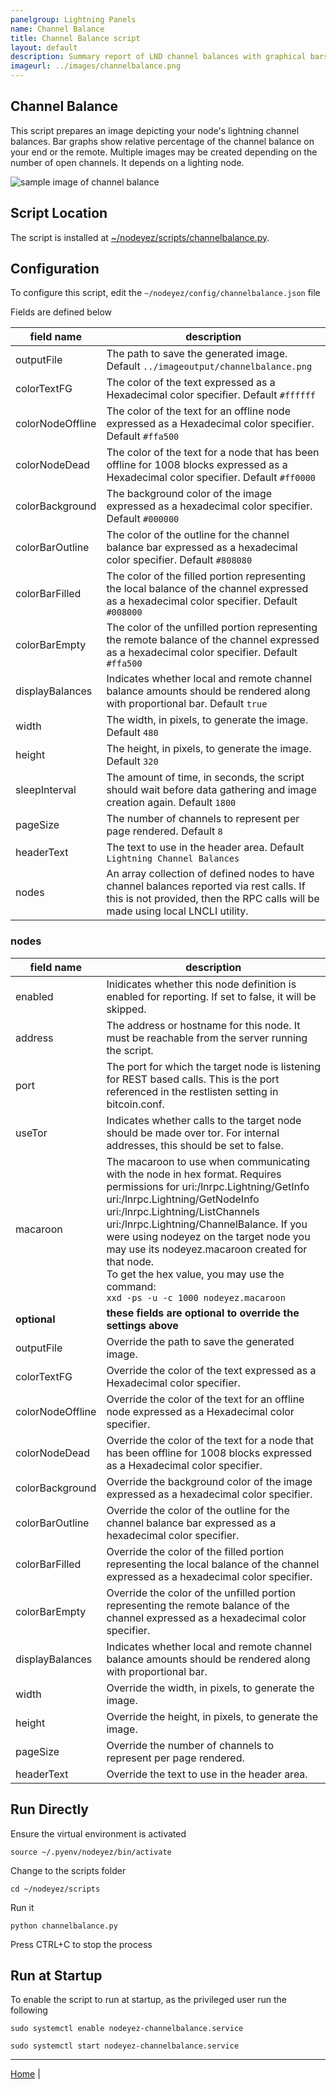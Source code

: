 ```yaml
---
panelgroup: Lightning Panels
name: Channel Balance
title: Channel Balance script
layout: default
description: Summary report of LND channel balances with graphical bars showing relative percentage of channel balance on local or remote
imageurl: ../images/channelbalance.png
---
```


## Channel Balance

This script prepares an image depicting your node's lightning channel balances.
Bar graphs show relative percentage of the channel balance on your end or the
remote. Multiple images may be created depending on the number of open channels.
It depends on a lighting node.

![sample image of channel balance](../images/channelbalance.png)

## Script Location

The script is installed at 
[~/nodeyez/scripts/channelbalance.py](../scripts/channelbalance.py).

## Configuration

To configure this script, edit the `~/nodeyez/config/channelbalance.json` file

Fields are defined below

| field name | description |
| --- | --- |
| outputFile | The path to save the generated image. Default `../imageoutput/channelbalance.png` |
| colorTextFG | The color of the text expressed as a Hexadecimal color specifier. Default `#ffffff` |
| colorNodeOffline | The color of the text for an offline node expressed as a Hexadecimal color specifier. Default `#ffa500` |
| colorNodeDead | The color of the text for a node that has been offline for 1008 blocks expressed as a Hexadecimal color specifier. Default `#ff0000` |
| colorBackground | The background color of the image expressed as a hexadecimal color specifier. Default `#000000` |
| colorBarOutline | The color of the outline for the channel balance bar expressed as a hexadecimal color specifier. Default `#808080` |
| colorBarFilled | The color of the filled portion representing the local balance of the channel expressed as a hexadecimal color specifier. Default `#008000` |
| colorBarEmpty | The color of the unfilled portion representing the remote balance of the channel expressed as a hexadecimal color specifier. Default `#ffa500` |
| displayBalances | Indicates whether local and remote channel balance amounts should be rendered along with proportional bar. Default `true` |
| width | The width, in pixels, to generate the image. Default `480` |
| height | The height, in pixels, to generate the image. Default `320` |
| sleepInterval | The amount of time, in seconds, the script should wait before data gathering and image creation again. Default `1800` |
| pageSize | The number of channels to represent per page rendered. Default `8` |
| headerText | The text to use in the header area. Default `Lightning Channel Balances` |
| nodes | An array collection of defined nodes to have channel balances reported via rest calls. If this is not provided, then the RPC calls will be made using local LNCLI utility. |

### __nodes__

| field name | description |
| --- | --- |
| enabled | Inidicates whether this node definition is enabled for reporting. If set to false, it will be skipped. |
| address | The address or hostname for this node. It must be reachable from the server running the script. |
| port | The port for which the target node is listening for REST based calls. This is the port referenced in the restlisten setting in bitcoin.conf. |
| useTor | Indicates whether calls to the target node should be made over tor. For internal addresses, this should be set to false. |
| macaroon | The macaroon to use when communicating with the node in hex format. Requires permissions for uri:/lnrpc.Lightning/GetInfo uri:/lnrpc.Lightning/GetNodeInfo uri:/lnrpc.Lightning/ListChannels uri:/lnrpc.Lightning/ChannelBalance. If you were using nodeyez on the target node you may use its nodeyez.macaroon created for that node.<br /> To get the hex value, you may use the command:<br />`xxd -ps -u -c 1000 nodeyez.macaroon` |
| __optional__ | __these fields are optional to override the settings above__ |
| outputFile | Override the path to save the generated image. |
| colorTextFG | Override the color of the text expressed as a Hexadecimal color specifier. |
| colorNodeOffline | Override the color of the text for an offline node expressed as a Hexadecimal color specifier. |
| colorNodeDead | Override the color of the text for a node that has been offline for 1008 blocks expressed as a Hexadecimal color specifier. |
| colorBackground | Override the background color of the image expressed as a hexadecimal color specifier. |
| colorBarOutline | Override the color of the outline for the channel balance bar expressed as a hexadecimal color specifier. |
| colorBarFilled | Override the color of the filled portion representing the local balance of the channel expressed as a hexadecimal color specifier. |
| colorBarEmpty | Override the color of the unfilled portion representing the remote balance of the channel expressed as a hexadecimal color specifier. |
| displayBalances | Indicates whether local and remote channel balance amounts should be rendered along with proportional bar. |
| width | Override the width, in pixels, to generate the image. |
| height | Override the height, in pixels, to generate the image. |
| pageSize | Override the number of channels to represent per page rendered. |
| headerText | Override the text to use in the header area. |

## Run Directly

Ensure the virtual environment is activated
```shell
source ~/.pyenv/nodeyez/bin/activate
```

Change to the scripts folder
```shell
cd ~/nodeyez/scripts
```

Run it
```shell
python channelbalance.py
```

Press CTRL+C to stop the process

## Run at Startup

To enable the script to run at startup, as the privileged user run the following

```shell
sudo systemctl enable nodeyez-channelbalance.service

sudo systemctl start nodeyez-channelbalance.service
```

---

[Home](../) | 